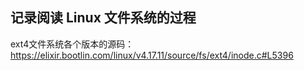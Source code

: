 ## 记录阅读 Linux 文件系统的过程

ext4文件系统各个版本的源码： https://elixir.bootlin.com/linux/v4.17.11/source/fs/ext4/inode.c#L5396 
